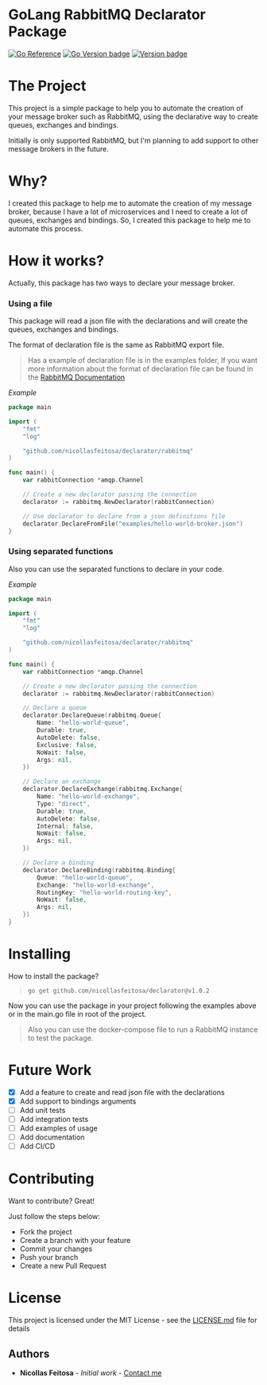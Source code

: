 # GoLang RabbitMQ Declarator Package

[![Go Reference](https://pkg.go.dev/badge/github.com/nicollasfeitosa/declarator.svg)](https://pkg.go.dev/github.com/nicollasfeitosa/declarator) [![Go Version badge](https://img.shields.io/badge/Go-1.20.3-blue.svg)]() [![Version badge](https://img.shields.io/badge/Latest_Stable_Version_Tag-v1.0.2-white.svg)]()

# The Project

This project is a simple package to help you to automate the creation of your message broker such as RabbitMQ, using the declarative way to create queues, exchanges and bindings.

Initially is only supported RabbitMQ, but I'm planning to add support to other message brokers in the future.

# Why?

I created this package to help me to automate the creation of my message broker, because I have a lot of microservices and I need to create a lot of queues, exchanges and bindings. So, I created this package to help me to automate this process.

# How it works?

Actually, this package has two ways to declare your message broker.

### Using a file
This package will read a json file with the declarations and will create the queues, exchanges and bindings.

The format of declaration file is the same as RabbitMQ export file.

> Has a example of declaration file is in the examples folder, If you want more information about the format of declaration file can be found in the [RabbitMQ Documentation](https://www.rabbitmq.com/management-cli.html#export-import)

*Example*

```go
package main

import (
    "fmt"
    "log"

    "github.com/nicollasfeitosa/declarator/rabbitmq"
)

func main() {
    var rabbitConnection *amqp.Channel

    // Create a new declarator passing the connection
    declarator := rabbitmq.NewDeclarator(rabbitConnection)

    // Use declarator to declare from a json definitions file
    declarator.DeclareFromFile("examples/hello-world-broker.json")
}
```
### Using separated functions
 Also you can use the separated functions to declare in your code.

*Example* 

```go
package main

import (
    "fmt"
    "log"

    "github.com/nicollasfeitosa/declarator/rabbitmq"
)

func main() {
    var rabbitConnection *amqp.Channel

    // Create a new declarator passing the connection
    declarator := rabbitmq.NewDeclarator(rabbitConnection)

    // Declare a queue
    declarator.DeclareQueue(rabbitmq.Queue{
        Name: "hello-world-queue",
        Durable: true,
        AutoDelete: false,
        Exclusive: false,
        NoWait: false,
        Args: nil,
    })

    // Declare an exchange
    declarator.DeclareExchange(rabbitmq.Exchange{
        Name: "hello-world-exchange",
        Type: "direct",
        Durable: true,
        AutoDelete: false,
        Internal: false,
        NoWait: false,
        Args: nil,
    })

    // Declare a binding
    declarator.DeclareBinding(rabbitmq.Binding{
        Queue: "hello-world-queue",
        Exchange: "hello-world-exchange",
        RoutingKey: "hello-world-routing-key",
        NoWait: false,
        Args: nil,
    })
}
```

# Installing

How to install the package?

> `go get github.com/nicollasfeitosa/declarator@v1.0.2`

Now you can use the package in your project following the examples above or in the main.go file in root of the project.

> Also you can use the docker-compose file to run a RabbitMQ instance to test the package.

# Future Work

- [x] Add a feature to create and read json file with the declarations
- [x] Add support to bindings arguments
- [ ] Add unit tests
- [ ] Add integration tests
- [ ] Add examples of usage
- [ ] Add documentation
- [ ] Add CI/CD

# Contributing

Want to contribute? Great!

Just follow the steps below:

- Fork the project
- Create a branch with your feature
- Commit your changes
- Push your branch
- Create a new Pull Request

# License

This project is licensed under the MIT License - see the [LICENSE.md](LICENSE.md) file for details

## Authors

- **Nicollas Feitosa** - _Initial work_ - [Contact me](mailto:me@nicollas.dev)
